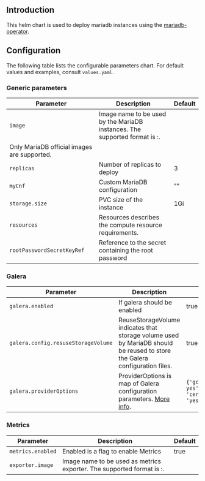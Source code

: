 <!---
The README.md file is automatically generated with helm-docs!

Edit the README.gotmpl.md template instead.
-->

## Introduction

This helm chart is used to deploy mariadb instances using the [mariadb-operator](https://github.com/mariadb-operator/mariadb-operator).

## Configuration

The following table lists the configurable parameters chart. For default values and examples, consult `values.yaml`.

### Generic parameters
| Parameter               | Description                                               | Default
|---                      | ---                                                       | ---
| `image`                 | Image name to be used by the MariaDB instances. The supported format is <image>:<tag>.
Only MariaDB official images are supported. | 
| `replicas`              | Number of replicas to deploy                              | 3
| `myCnf`                 | Custom MariaDB configuration                              | ""
| `storage.size`          | PVC size of the instance                                  | 1Gi
| `resources`             | Resources describes the compute resource requirements.    |
| `rootPasswordSecretKeyRef` | Reference to the secret containing the root password   |

### Galera

| Parameter                             | Description                     | Default
|---                                    | ---                             | ---
| `galera.enabled`                      | If galera should be enabled     | true
| `galera.config.resuseStorageVolume`   | ReuseStorageVolume indicates that storage volume used by MariaDB should be reused to store the Galera configuration files.    | true
| `galera.providerOptions`              | ProviderOptions is map of Galera configuration parameters. [More info]( https://mariadb.com/kb/en/galera-cluster-system-variables/#wsrep_provider_options). | `{'gcs.fc_single_primary': yes', 'cert.log_conflicts': 'yes'}`

### Metrics

| Parameter                             | Description                            | Default
| ---                                   | ---                                    | ---
| `metrics.enabled`                     | Enabled is a flag to enable Metrics    | true
| `exporter.image`                      | Image name to be used as metrics exporter. The supported format is <image>:<tag>. |
